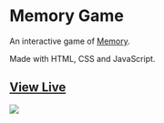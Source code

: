 # Memory Game

An interactive game of [Memory](https://en.wikipedia.org/wiki/Concentration_(card_game)).

Made with HTML, CSS and JavaScript.


## [View Live](https://serenamk.github.io/MemoryGame/)
<img src="https://i.ibb.co/HxD2CNt/memorygame-thumb.png">
